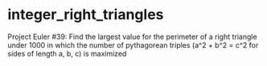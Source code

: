 # integer_right_triangles
Project Euler #39: Find the largest value for the perimeter of a right triangle under 1000 in which the number of pythagorean triples (a^2 + b^2 = c^2 for sides of length a, b, c) is maximized
